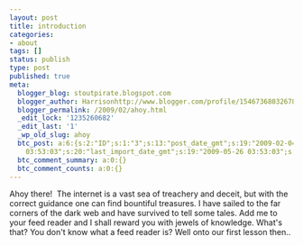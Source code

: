 ```yaml
---
layout: post
title: introduction
categories:
- about
tags: []
status: publish
type: post
published: true
meta:
  blogger_blog: stoutpirate.blogspot.com
  blogger_author: Harrisonhttp://www.blogger.com/profile/15467368032678596376harrisonpowers@gmail.com
  blogger_permalink: /2009/02/ahoy.html
  _edit_lock: '1235260682'
  _edit_last: '1'
  _wp_old_slug: ahoy
  btc_post: a:6:{s:2:"ID";s:1:"3";s:13:"post_date_gmt";s:19:"2009-02-04 20:11:00";s:23:"initial_import_date_gmt";s:19:"2009-05-26
    03:53:03";s:20:"last_import_date_gmt";s:19:"2009-05-26 03:53:03";s:4:"hits";s:1:"0";s:6:"misses";s:1:"1";}
  btc_comment_summary: a:0:{}
  btc_comment_counts: a:0:{}
---
```

Ahoy there!  The internet is a vast sea of treachery and deceit, but with the correct guidance one can find bountiful treasures.  I have sailed to the far corners of the dark web and have survived to tell some tales.  Add me to your feed reader and I shall reward you with jewels of knowledge.  What's that?  You don't know what a feed reader is?  Well onto our first lesson then..
